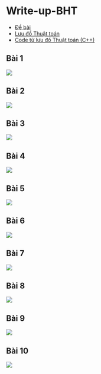 # Write-up-BHT
- [Đề bài](https://drive.google.com/file/d/1Tf0uljRKgxDHpSYT-wfVkzG4wlTDK89e/view?fbclid=IwAR0IQ1rzSMuDaOCzNNEVWS2FNcbbbOWkvH-XavZeAr3u-F_Txi__LlSF_jI)
- [Lưu đồ Thuật toán](https://drive.google.com/file/d/1YZQUHe-R0ihjJH5_zdTF9vpEYGDaRMSo/view?usp=sharing)
- [Code từ lưu đồ Thuật toán (C++)](https://github.com/Tsouth113/Write-up-BHT/tree/main/Code%20l%C6%B0u%20%C4%91%C3%B4%CC%80%20thu%C3%A2%CC%A3t%20toa%CC%81n)


##  Bài 1
<img src="https://i.imgur.com/BbzX9bc.png">

##  Bài 2
<img src="https://i.imgur.com/SY9LJtX.png">

##  Bài 3
<img src="https://i.imgur.com/Us7RG5z.png">

##  Bài 4
<img src="https://i.imgur.com/r7iCg94.png">

##  Bài 5
<img src="https://i.imgur.com/WnLGPVM.png">

##  Bài 6
<img src="https://i.imgur.com/zR5NDxl.png">

##  Bài 7
<img src="https://i.imgur.com/FPvFZ5i.png">

##  Bài 8
<img src="https://i.imgur.com/kW7PEaA.png">

##  Bài 9
<img src="https://i.imgur.com/gZG9scA.png">

##  Bài 10
<img src="https://i.imgur.com/ImHzqkS.png">


